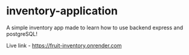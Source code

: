 # inventory-application

A simple inventory app made to learn how to use backend express and postgreSQL!

Live link - https://fruit-inventory.onrender.com
